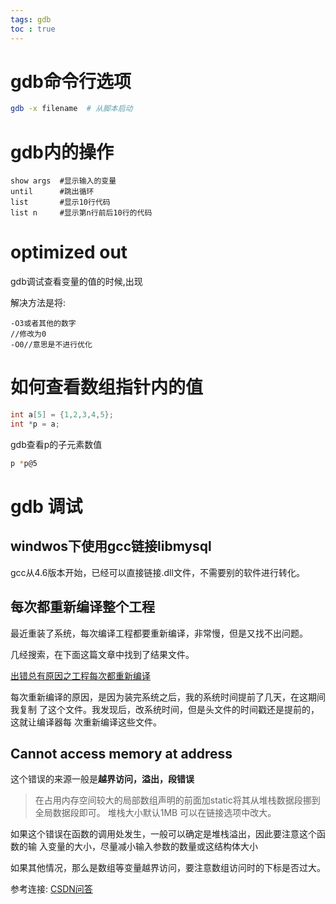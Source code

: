 ```yaml
---
tags: gdb 
toc : true
---
```


# gdb命令行选项

```bash
gdb -x filename  # 从脚本启动
```

# gdb内的操作

```gdb
show args  #显示输入的变量
until      #跳出循环
list       #显示10行代码
list n     #显示第n行前后10行的代码
```

# optimized out

gdb调试查看变量的值的时候,出现<optimized out>

解决方法是将:

    -O3或者其他的数字
    //修改为0
    -O0//意思是不进行优化

# 如何查看数组指针内的值

```c
int a[5] = {1,2,3,4,5};
int *p = a;
```

gdb查看p的子元素数值

```bash
p *p@5
```

# gdb 调试


## windwos下使用gcc链接libmysql

gcc从4.6版本开始，已经可以直接链接.dll文件，不需要别的软件进行转化。

## 每次都重新编译整个工程

最近重装了系统，每次编译工程都要重新编译，非常慢，但是又找不出问题。

几经搜索，在下面这篇文章中找到了结果文件。

[出错总有原因之工程每次都重新编译
](http://blog.csdn.net/cisse/article/details/18996245)

每次重新编译的原因，是因为装完系统之后，我的系统时间提前了几天，在这期间我复制
了这个文件。我发现后，改系统时间，但是头文件的时间戳还是提前的，这就让编译器每
次重新编译这些文件。


## Cannot access memory at address

这个错误的来源一般是**越界访问，溢出，段错误**

> 在占用内存空间较大的局部数组声明的前面加static将其从堆栈数据段挪到全局数据段即可。
> 堆栈大小默认1MB
> 可以在链接选项中改大。 

如果这个错误在函数的调用处发生，一般可以确定是堆栈溢出，因此要注意这个函数的输
入变量的大小，尽量减小输入参数的数量或这结构体大小

如果其他情况，那么是数组等变量越界访问，要注意数组访问时的下标是否过大。

参考连接:
[CSDN问答](https://bbs.csdn.net/topics/390444341)

